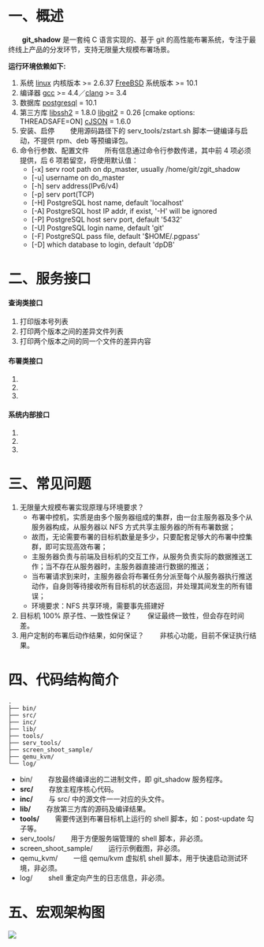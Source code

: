 # 一、概述
&emsp;&emsp;**git_shadow** 是一套纯 C 语言实现的、基于 git 的高性能布署系统，专注于最终线上产品的分发环节，支持无限量大规模布署场景。

**运行环境依赖如下:**
1. 系统
[linux](https://www.kernel.org) 内核版本 >= 2.6.37
[FreeBSD](https://www.freebsd.org) 系统版本 >= 10.1
2. 编译器
[gcc](http://gcc.gnu.org) >= 4.4／[clang](http://llvm.org) >= 3.4
3. 数据库
[postgresql](https://www.postgresql.org) = 10.1
4. 第三方库
[libssh2](https://www.libssh2.org) = 1.8.0
[libgit2](https://libgit2.github.com) = 0.26 [cmake options: THREADSAFE=ON]
[cJSON](https://github.com/DaveGamble/cJSON) = 1.6.0
5. 安装、启停
&emsp;&emsp;使用源码路径下的 serv_tools/zstart.sh 脚本一键编译与启动，不提供 rpm、deb 等预编译包。
6. 命令行参数、配置文件
&emsp;&emsp;所有信息通过命令行参数传递，其中前 4 项必须提供，后 6 项若留空，将使用默认值：
    - [-x] serv root path on dp_master, usually /home/git/zgit_shadow
    - [-u]  username on do_master
    - [-h] serv address(IPv6/v4)
    - [-p] serv port(TCP)
    - [-H]  PostgreSQL host name, default 'localhost'
    - [-A]  PostgreSQL host IP addr, if exist, '-H' will be ignored
    - [-P]  PostgreSQL host serv port, default '5432'
    - [-U]  PostgreSQL login name, default 'git'
    - [-F]  PostgreSQL pass file, default '$HOME/.pgpass'
    - [-D]  which database to login, default 'dpDB'    
# 二、服务接口
#### 查询类接口
1. 打印版本号列表
2. 打印两个版本之间的差异文件列表
3. 打印两个版本之间的同一个文件的差异内容
#### 布署类接口
1. 
2. 
3. 
#### 系统内部接口
1. 
2. 
3. 
# 三、常见问题
1. 无限量大规模布署实现原理与环境要求？
    - 布署中控机，实质是由多个服务器组成的集群，由一台主服务器及多个从服务器构成，从服务器以 NFS 方式共享主服务器的所有布署数据；
    - 故而，无论需要布署的目标机数量是多少，只要配套足够大的布署中控集群，即可实现高效布署；
    - 主服务器负责与前端及目标机的交互工作，从服务负责实际的数据推送工作；当不存在从服务器时，主服务器直接进行数据的推送；
    - 当布署请求到来时，主服务器会将布署任务分派至每个从服务器执行推送动作，自身则等待接收所有目标机的状态返回，并处理其间发生的所有错误；
    - 环境要求：NFS 共享环境，需要事先搭建好
2. 目标机 100% 原子性、一致性保证？
&emsp;&emsp;保证最终一致性，但会存在时间差。
3. 用户定制的布署后动作结果，如何保证？
&emsp;&emsp;非核心功能，目前不保证执行结果。
# 四、代码结构简介
```
.
├── bin/
├── src/
├── inc/
├── lib/
├── tools/
├── serv_tools/
├── screen_shoot_sample/
├── qemu_kvm/
└── log/
```
- bin/
&emsp;&emsp;存放最终编译出的二进制文件，即 git_shadow 服务程序。
- **src/**
&emsp;&emsp;存放主程序核心代码。
- **inc/**
&emsp;&emsp;与 src/ 中的源文件一一对应的头文件。
- **lib/**
&emsp;&emsp;存放第三方库的源码及编译结果。
- **tools/**
&emsp;&emsp;需要传送到布署目标机上运行的 shell 脚本，如：post-update 勾子等。
- serv_tools/
&emsp;&emsp;用于方便服务端管理的 shell 脚本，非必须。
- screen_shoot_sample/
&emsp;&emsp;运行示例截图，非必须。
- qemu_kvm/
&emsp;&emsp;一组 qemu/kvm 虚拟机 shell 脚本，用于快速启动测试环境，非必须。
- log/
&emsp;&emsp;shell 重定向产生的日志信息，非必须。
# 五、宏观架构图
![](http://upload-images.jianshu.io/upload_images/5142096-5210e75b9bd13380.png?imageMogr2/auto-orient/strip%7CimageView2/2/w/1240)